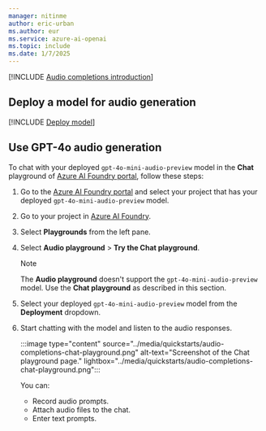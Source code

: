 ```yaml
---
manager: nitinme
author: eric-urban
ms.author: eur
ms.service: azure-ai-openai
ms.topic: include
ms.date: 1/7/2025
---
```


[!INCLUDE [Audio completions introduction](audio-completions-intro.md)]

## Deploy a model for audio generation

[!INCLUDE [Deploy model](audio-completions-deploy-model.md)]

## Use GPT-4o audio generation

To chat with your deployed `gpt-4o-mini-audio-preview` model in the **Chat** playground of [Azure AI Foundry portal](https://ai.azure.com/?cid=learnDocs), follow these steps:

1. Go to the [Azure AI Foundry portal](https://ai.azure.com/?cid=learnDocs) and select your project that has your deployed `gpt-4o-mini-audio-preview` model.
1. Go to your project in [Azure AI Foundry](https://ai.azure.com/?cid=learnDocs). 
1. Select **Playgrounds** from the left pane.
1. Select **Audio playground** > **Try the Chat playground**. 

    > [!NOTE]
    > The **Audio playground** doesn't support the `gpt-4o-mini-audio-preview` model. Use the **Chat playground** as described in this section.

1. Select your deployed `gpt-4o-mini-audio-preview` model from the **Deployment** dropdown. 
1. Start chatting with the model and listen to the audio responses.

    :::image type="content" source="../media/quickstarts/audio-completions-chat-playground.png" alt-text="Screenshot of the Chat playground page." lightbox="../media/quickstarts/audio-completions-chat-playground.png":::

    You can:
    - Record audio prompts.
    - Attach audio files to the chat.
    - Enter text prompts.
